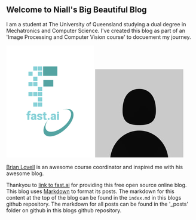 ## Welcome to Niall's Big Beautiful Blog

I am a student at The University of Queensland studying a dual degree in Mechatronics and Computer Science. I've created this blog as part of an 'Image Processing and Computer Vision course' to docuement my journey.

![Image of fast.ai logo](images/logo.png)
![Profile Picture Placeholder](images/basic_pfp.jpg)

[Brian Lovell](https://lovellbrian.github.io/) is an awesome course coordinator and inspired me with his awesome blog.

Thankyou to [link to fast.ai](https://www.fast.ai) for providing this free open source online blog.
This blog uses [Markdown](https://guides.github.com/features/mastering-markdown/) to format its posts.
The markdown for this content at the top of the blog can be found in the `index.md` in this blogs github repository.
The markdown for all posts can be found in the '_posts' folder on github in this blogs github repository.
